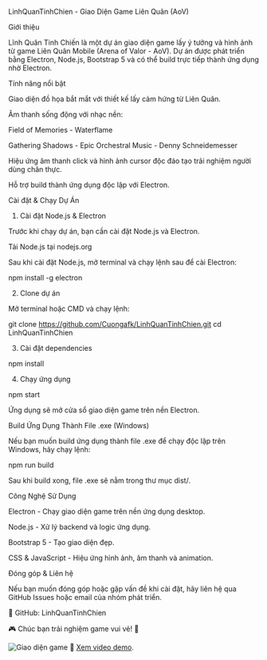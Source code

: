 LinhQuanTinhChien - Giao Diện Game Liên Quân (AoV)

Giới thiệu

Lĩnh Quân Tinh Chiến là một dự án giao diện game lấy ý tưởng và hình ảnh từ game Liên Quân Mobile (Arena of Valor - AoV). Dự án được phát triển bằng Electron, Node.js, Bootstrap 5 và có thể build trực tiếp thành ứng dụng nhờ Electron.

Tính năng nổi bật

Giao diện đồ họa bắt mắt với thiết kế lấy cảm hứng từ Liên Quân.

Âm thanh sống động với nhạc nền:

Field of Memories - Waterflame

Gathering Shadows - Epic Orchestral Music - Denny Schneidemesser

Hiệu ứng âm thanh click và hình ảnh cursor độc đáo tạo trải nghiệm người dùng chân thực.

Hỗ trợ build thành ứng dụng độc lập với Electron.

Cài đặt & Chạy Dự Án

1. Cài đặt Node.js & Electron

Trước khi chạy dự án, bạn cần cài đặt Node.js và Electron.

Tải Node.js tại nodejs.org

Sau khi cài đặt Node.js, mở terminal và chạy lệnh sau để cài Electron:

npm install -g electron

2. Clone dự án

Mở terminal hoặc CMD và chạy lệnh:

git clone https://github.com/Cuongafk/LinhQuanTinhChien.git
cd LinhQuanTinhChien

3. Cài đặt dependencies

npm install

4. Chạy ứng dụng

npm start

Ứng dụng sẽ mở cửa sổ giao diện game trên nền Electron.

Build Ứng Dụng Thành File .exe (Windows)

Nếu bạn muốn build ứng dụng thành file .exe để chạy độc lập trên Windows, hãy chạy lệnh:

npm run build

Sau khi build xong, file .exe sẽ nằm trong thư mục dist/.

Công Nghệ Sử Dụng

Electron - Chạy giao diện game trên nền ứng dụng desktop.

Node.js - Xử lý backend và logic ứng dụng.

Bootstrap 5 - Tạo giao diện đẹp.

CSS & JavaScript - Hiệu ứng hình ảnh, âm thanh và animation.

Đóng góp & Liên hệ

Nếu bạn muốn đóng góp hoặc gặp vấn đề khi cài đặt, hãy liên hệ qua GitHub Issues hoặc email của nhóm phát triển.

📌 GitHub: LinhQuanTinhChien

🎮 Chúc bạn trải nghiệm game vui vẻ! 🚀

![Giao diện game](https://github.com/CuongAFK/Github-Upload-Images/blob/main/Home_LinhQuanTinhChien.png)
🎥 [Xem video demo](https://github.com/CuongAFK/Github-Upload-Images/blob/main/LinhQuanTinhChien_V1.mp4).
